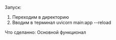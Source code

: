 Запуск: 
1. Переходим в директорию
2. Вводим в терминал uvicorn main:app --reload

 Что сделанно:
 Основной функционал 
